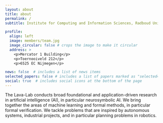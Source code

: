 ```yaml
---
layout: about
title: about
permalink: /
subtitle: Institute for Computing and Information Sciences, Radboud University Nijmegen.

profile:
  align: left
  image: members/team.jpg
  image_circular: false # crops the image to make it circular
  address: >
    <p>Mercator 1 Building</p>
    <p>Toernooiveld 212</p>
    <p>6525 EC Nijmegen</p>

news: false  # includes a list of news items
selected_papers: false # includes a list of papers marked as "selected={true}"
social: true  # includes social icons at the bottom of the page
---
```


The Lava-Lab conducts broad foundational and application-driven research in artificial intelligence (AI), in particular neurosymbolic AI. We bring together the areas of machine learning and formal methods, in particular formal verification. We tackle problems that are inspired by autonomous systems, industrial projects, and in particular planning problems in robotics.
